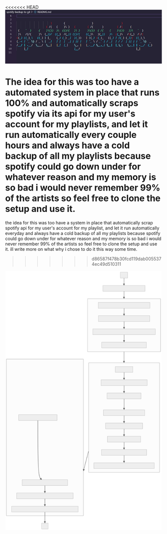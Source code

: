 <<<<<<< HEAD
![banner](banner.png)

The idea for this was too have a automated system in place that runs 100% and automatically scraps spotify via its api for my user's account for my playlists, and let it run automatically every couple hours and always have a cold backup of all my playlists because spotify could go down under for whatever reason and my memory is so bad i would never remember 99% of the artists so feel free to clone the setup and use it.
=======
the idea for this was too have a system in place that automatically scrap spotify api for my user's account for my playlist, and let it run automatically everyday and always have a cold backup of all my playlists because spotify could go down under for whatever reason and my memory is so bad i would never remember 99% of the artists so feel free to clone the setup and use it. ill write more on what why i chose to do it this way some time.
>>>>>>> d86587f478b30fcd119dab0055374ec49d510311

![highlevel overview](graph/mermaid-diagram-2023-10-08-023741.svg)
